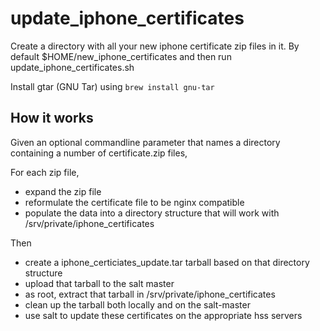 update_iphone_certificates
==========================

Create a directory with all your new iphone certificate zip files in it.
By default $HOME/new_iphone_certificates and then run update_iphone_certificates.sh

Install gtar (GNU Tar) using `brew install gnu-tar`

How it works
------------

Given an optional commandline parameter that names a directory containing a number of
certificate.zip files,

For each zip file,

- expand the zip file
- reformulate the certificate file to be nginx compatible
- populate the data into a directory structure that will work with /srv/private/iphone_certificates

Then

- create a iphone_certiciates_update.tar tarball based on that directory structure
- upload that tarball to the salt master
- as root, extract that tarball in /srv/private/iphone_certificates
- clean up the tarball both locally and on the salt-master
- use salt to update these certificates on the appropriate hss servers
